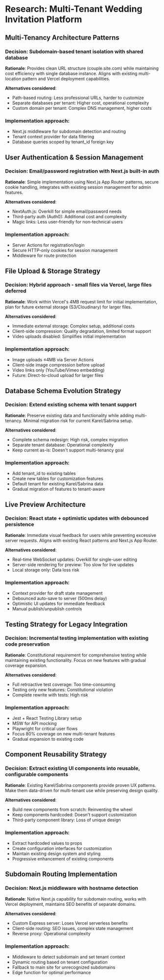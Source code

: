 # Research: Multi-Tenant Wedding Invitation Platform

## Multi-Tenancy Architecture Patterns

### Decision: Subdomain-based tenant isolation with shared database
**Rationale**: Provides clean URL structure (couple.site.com) while maintaining cost efficiency with single database instance. Aligns with existing multi-location pattern and Vercel deployment capabilities.

**Alternatives considered**:
- Path-based routing: Less professional URLs, harder to customize
- Separate databases per tenant: Higher cost, operational complexity
- Custom domain per tenant: Complex DNS management, higher costs

### Implementation approach:
- Next.js middleware for subdomain detection and routing
- Tenant context provider for data filtering
- Database queries scoped by tenant_id foreign key

## User Authentication & Session Management

### Decision: Email/password registration with Next.js built-in auth
**Rationale**: Simple implementation using Next.js App Router patterns, secure cookie handling, integrates with existing session management for admin features.

**Alternatives considered**:
- NextAuth.js: Overkill for simple email/password needs
- Third-party auth (Auth0): Additional cost and complexity
- Magic links: Less user-friendly for non-technical users

### Implementation approach:
- Server Actions for registration/login
- Secure HTTP-only cookies for session management
- Middleware for route protection

## File Upload & Storage Strategy

### Decision: Hybrid approach - small files via Vercel, large files deferred
**Rationale**: Work within Vercel's 4MB request limit for initial implementation, plan for future external storage (S3/Cloudinary) for larger files.

**Alternatives considered**:
- Immediate external storage: Complex setup, additional costs
- Client-side compression: Quality degradation, limited format support
- Video uploads disabled: Simplifies initial implementation

### Implementation approach:
- Image uploads ≤4MB via Server Actions
- Client-side image compression before upload
- Video links only (YouTube/Vimeo embedding)
- Future: Direct-to-cloud upload for larger files

## Database Schema Evolution Strategy

### Decision: Extend existing schema with tenant support
**Rationale**: Preserve existing data and functionality while adding multi-tenancy. Minimal migration risk for current Karel/Sabrina setup.

**Alternatives considered**:
- Complete schema redesign: High risk, complex migration
- Separate tenant database: Operational complexity
- Keep current as-is: Doesn't support multi-tenancy goal

### Implementation approach:
- Add tenant_id to existing tables
- Create new tables for customization features
- Default tenant for existing Karel/Sabrina data
- Gradual migration of features to tenant-aware

## Live Preview Architecture

### Decision: React state + optimistic updates with debounced persistence
**Rationale**: Immediate visual feedback for users while preventing excessive server requests. Aligns with existing React patterns and Next.js App Router.

**Alternatives considered**:
- Real-time WebSocket updates: Overkill for single-user editing
- Server-side rendering for preview: Too slow for live updates
- Local storage only: Data loss risk

### Implementation approach:
- Context provider for draft state management
- Debounced auto-save to server (500ms delay)
- Optimistic UI updates for immediate feedback
- Manual publish/unpublish controls

## Testing Strategy for Legacy Integration

### Decision: Incremental testing implementation with existing code preservation
**Rationale**: Constitutional requirement for comprehensive testing while maintaining existing functionality. Focus on new features with gradual coverage expansion.

**Alternatives considered**:
- Full retroactive test coverage: Too time-consuming
- Testing only new features: Constitutional violation
- Complete rewrite with tests: High risk

### Implementation approach:
- Jest + React Testing Library setup
- MSW for API mocking
- Playwright for critical user flows
- Focus 80% coverage on new multi-tenant features
- Gradual expansion to existing code

## Component Reusability Strategy

### Decision: Extract existing UI components into reusable, configurable components
**Rationale**: Existing Karel/Sabrina components provide proven UX patterns. Make them data-driven for multi-tenant use while preserving design quality.

**Alternatives considered**:
- Build new components from scratch: Reinventing the wheel
- Keep components hardcoded: Doesn't support customization
- Third-party component library: Loss of unique design

### Implementation approach:
- Extract hardcoded values to props
- Create configuration interfaces for customization
- Maintain existing design system and styling
- Progressive enhancement of existing components

## Subdomain Routing Implementation

### Decision: Next.js middleware with hostname detection
**Rationale**: Native Next.js capability for subdomain routing, works with Vercel deployment, maintains SEO benefits of separate domains.

**Alternatives considered**:
- Custom Express server: Loses Vercel serverless benefits
- Client-side routing: SEO issues, complex state management
- Reverse proxy: Operational complexity

### Implementation approach:
- Middleware to detect subdomain and set tenant context
- Dynamic routing based on tenant configuration
- Fallback to main site for unrecognized subdomains
- Edge function for optimal performance